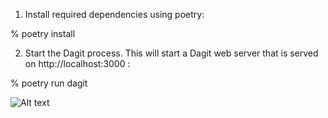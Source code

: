 1. Install required dependencies using poetry:

% poetry install

2. Start the Dagit process. This will start a Dagit web server that is served on http://localhost:3000 :

% poetry run dagit


![Alt text](/Users/arina/Desktop/dagster_pipe.jpg  "data pipeline using Dagster")